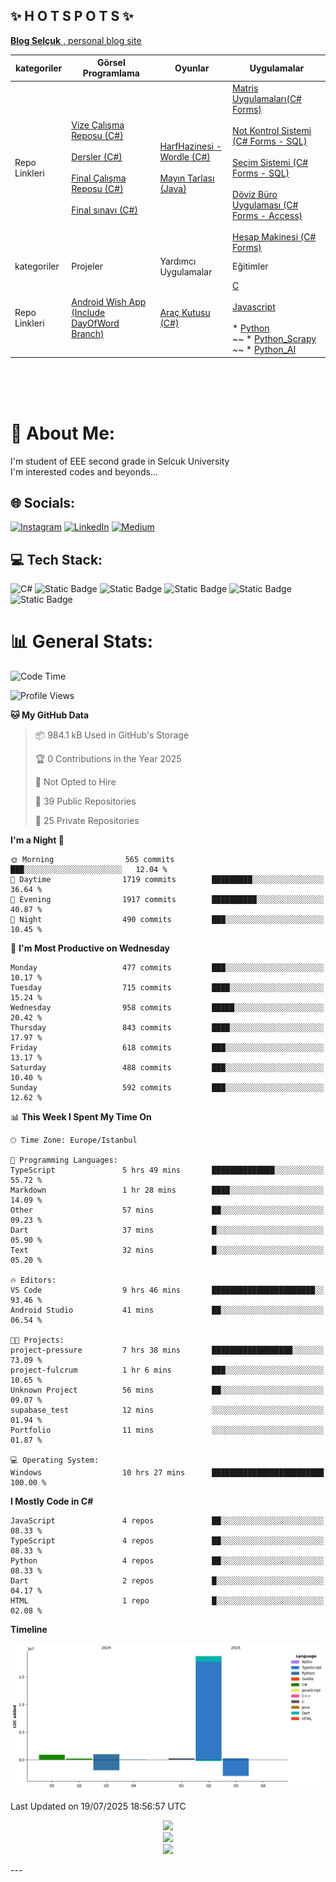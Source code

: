 ## ✨ H O T S P O T S ✨

<p align = "center">

[**Blog Selçuk** , personal blog site](https://selcukdinc.github.io/)

kategoriler|Görsel Programlama|Oyunlar|Uygulamalar
--|--|--|--
Repo Linkleri | <br>[Vize Çalışma Reposu (C#)](https://github.com/selcukdinc/VizeCalisma)<br><br>[Dersler (C#)](https://github.com/selcukdinc/gorsel-programlama)<br><br>[Final Çalışma Reposu (C#)](https://github.com/selcukdinc/GP_FinalCalisma)<br><br>[Final sınavı (C#)](https://github.com/selcukdinc/GP_Final)<br><br>| [HarfHazinesi - Wordle (C#)](https://github.com/selcukdinc/HarfHazinesiPub) <br><br> [Mayın Tarlası (Java)](https://github.com/selcukdinc/JavaMineSweeper)|[Matris Uygulamaları(C# Forms)](https://github.com/selcukdinc/matrisUygulamalariCSharp)<br><br>[Not Kontrol Sistemi (C# Forms - SQL)](https://github.com/selcukdinc/NKS)<br><br>[Seçim Sistemi (C# Forms - SQL)](https://github.com/selcukdinc/secimSistemi)<br><br>[Döviz Büro Uygulaması (C# Forms - Access)](https://github.com/selcukdinc/DovizBuro)<br><br>[Hesap Makinesi (C# Forms)](https://github.com/selcukdinc/BasitHesapMakinesiCSharp)
kategoriler | Projeler | Yardımcı Uygulamalar | Eğitimler 
Repo Linkleri |<br>[Android Wish App (Include DayOfWord Branch)](https://github.com/selcukdinc/androidWishApp) <br><br>| [Araç Kutusu (C#)](https://github.com/selcukdinc/AracKutusu-CSharp) | [C](https://github.com/selcukdinc/HelloC)<br><br>[Javascript](https://github.com/selcukdinc/HelloJavascript)<br><br> * [Python](https://github.com/selcukdinc/HelloPython)<br>~~ * [Python_Scrapy](https://github.com/selcukdinc/Python_HelloScrapy)<br>~~ * [Python_AI](https://github.com/selcukdinc/Python_AI)

</p>

<br><br><br>
# 💫 About Me:
I'm student of EEE second grade in Selcuk University<br>I'm interested codes and beyonds...<br>

## 🌐 Socials:

[![Instagram](https://img.shields.io/badge/Instagram-%23E4405F.svg?logo=Instagram&logoColor=white)](https://instagram.com/selcuk._._) [![LinkedIn](https://img.shields.io/badge/LinkedIn-%230077B5.svg?logo=linkedin&logoColor=white)](https://linkedin.com/in/selcukdinc) [![Medium](https://img.shields.io/badge/Medium-12100E?logo=medium&logoColor=white)](https://medium.com/@@selcukdinc2508) 

## 💻 Tech Stack:
![C#](https://img.shields.io/badge/c%23-%23239120.svg?style=for-the-badge&logo=csharp&logoColor=white) ![Static Badge](https://img.shields.io/badge/test-.NET-black?style=flat-square&logo=dotnet&logoColor=black&label=%20&labelColor=white&color=purple&cacheSeconds=3600) ![Static Badge](https://img.shields.io/badge/build-Javascript-brightgreen?style=flat-square&logo=javascript&logoColor=yellow&label=%20&labelColor=white&color=white) ![Static Badge](https://img.shields.io/badge/build-C-brightgreen?style=flat-square&logo=c&logoColor=black&label=%20&labelColor=white&color=black)
 ![Static Badge](https://img.shields.io/badge/build-Kotlin-brightgreen?style=flat-square&logo=kotlin&logoColor=purple&label=%20&labelColor=white&color=white) ![Static Badge](https://img.shields.io/badge/test-Flutter-white?style=flat-square&logo=flutter&logoColor=blue&label=%20&labelColor=white&color=grey&cacheSeconds=3600) 





# 📊 General Stats:

<!--START_SECTION:waka-->
![Code Time](http://img.shields.io/badge/Code%20Time-56%20hrs%2045%20mins-blue)

![Profile Views](http://img.shields.io/badge/Profile%20Views-3-blue)

**🐱 My GitHub Data** 

> 📦 984.1 kB Used in GitHub's Storage 
 > 
> 🏆 0 Contributions in the Year 2025
 > 
> 🚫 Not Opted to Hire
 > 
> 📜 39 Public Repositories 
 > 
> 🔑 25 Private Repositories 
 > 
**I'm a Night 🦉** 

```text
🌞 Morning                565 commits         ███░░░░░░░░░░░░░░░░░░░░░░   12.04 % 
🌆 Daytime                1719 commits        █████████░░░░░░░░░░░░░░░░   36.64 % 
🌃 Evening                1917 commits        ██████████░░░░░░░░░░░░░░░   40.87 % 
🌙 Night                  490 commits         ███░░░░░░░░░░░░░░░░░░░░░░   10.45 % 
```
📅 **I'm Most Productive on Wednesday** 

```text
Monday                   477 commits         ███░░░░░░░░░░░░░░░░░░░░░░   10.17 % 
Tuesday                  715 commits         ████░░░░░░░░░░░░░░░░░░░░░   15.24 % 
Wednesday                958 commits         █████░░░░░░░░░░░░░░░░░░░░   20.42 % 
Thursday                 843 commits         ████░░░░░░░░░░░░░░░░░░░░░   17.97 % 
Friday                   618 commits         ███░░░░░░░░░░░░░░░░░░░░░░   13.17 % 
Saturday                 488 commits         ███░░░░░░░░░░░░░░░░░░░░░░   10.40 % 
Sunday                   592 commits         ███░░░░░░░░░░░░░░░░░░░░░░   12.62 % 
```


📊 **This Week I Spent My Time On** 

```text
🕑︎ Time Zone: Europe/Istanbul

💬 Programming Languages: 
TypeScript               5 hrs 49 mins       ██████████████░░░░░░░░░░░   55.72 % 
Markdown                 1 hr 28 mins        ████░░░░░░░░░░░░░░░░░░░░░   14.09 % 
Other                    57 mins             ██░░░░░░░░░░░░░░░░░░░░░░░   09.23 % 
Dart                     37 mins             █░░░░░░░░░░░░░░░░░░░░░░░░   05.90 % 
Text                     32 mins             █░░░░░░░░░░░░░░░░░░░░░░░░   05.20 % 

🔥 Editors: 
VS Code                  9 hrs 46 mins       ███████████████████████░░   93.46 % 
Android Studio           41 mins             ██░░░░░░░░░░░░░░░░░░░░░░░   06.54 % 

🐱‍💻 Projects: 
project-pressure         7 hrs 38 mins       ██████████████████░░░░░░░   73.09 % 
project-fulcrum          1 hr 6 mins         ███░░░░░░░░░░░░░░░░░░░░░░   10.65 % 
Unknown Project          56 mins             ██░░░░░░░░░░░░░░░░░░░░░░░   09.07 % 
supabase_test            12 mins             ░░░░░░░░░░░░░░░░░░░░░░░░░   01.94 % 
Portfolio                11 mins             ░░░░░░░░░░░░░░░░░░░░░░░░░   01.87 % 

💻 Operating System: 
Windows                  10 hrs 27 mins      █████████████████████████   100.00 % 
```

**I Mostly Code in C#** 

```text
JavaScript               4 repos             ██░░░░░░░░░░░░░░░░░░░░░░░   08.33 % 
TypeScript               4 repos             ██░░░░░░░░░░░░░░░░░░░░░░░   08.33 % 
Python                   4 repos             ██░░░░░░░░░░░░░░░░░░░░░░░   08.33 % 
Dart                     2 repos             █░░░░░░░░░░░░░░░░░░░░░░░░   04.17 % 
HTML                     1 repo              █░░░░░░░░░░░░░░░░░░░░░░░░   02.08 % 
```



**Timeline**

![Lines of Code chart](https://raw.githubusercontent.com/selcukdinc/selcukdinc/main/assets/bar_graph.png)


 Last Updated on 19/07/2025 18:56:57 UTC
<!--END_SECTION:waka-->




<p align="center">
<img src=https://github-readme-stats.vercel.app/api?username=selcukdinc&theme=merko&hide_border=true&include_all_commits=false&count_private=false><br/> 
<img src=https://github-readme-streak-stats.herokuapp.com/?user=selcukdinc&theme=merko&hide_border=true><br/>
<img src=https://github-readme-stats.vercel.app/api/top-langs/?username=selcukdinc&theme=merko&hide_border=true&include_all_commits=false&count_private=false&layout=compact></p>
---
<!--
<p align="center">
<img src=https://visitcount.itsvg.in/api?id=selcukdinc&icon=6&color=3)](https://visitcount.itsvg.in> </p>
-->

